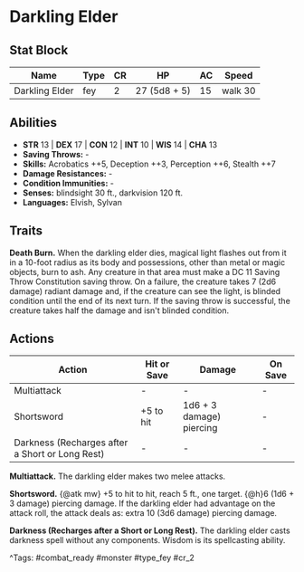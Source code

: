 # Darkling Elder

## Stat Block

| Name | Type | CR | HP | AC | Speed |
|------|------|----|----|----|-------|
| Darkling Elder | fey | 2 | 27 (5d8 + 5) | 15 | walk 30 |

## Abilities

- **STR** 13 | **DEX** 17 | **CON** 12 | **INT** 10 | **WIS** 14 | **CHA** 13
- **Saving Throws:** -  
- **Skills:** Acrobatics ++5, Deception ++3, Perception ++6, Stealth ++7  
- **Damage Resistances:** -  
- **Condition Immunities:** -  
- **Senses:** blindsight 30 ft., darkvision 120 ft.  
- **Languages:** Elvish, Sylvan

## Traits

**Death Burn.** When the darkling elder dies, magical light flashes out from it in a 10-foot radius as its body and possessions, other than metal or magic objects, burn to ash. Any creature in that area must make a DC 11 Saving Throw Constitution saving throw. On a failure, the creature takes 7 (2d6 damage) radiant damage and, if the creature can see the light, is blinded condition until the end of its next turn. If the saving throw is successful, the creature takes half the damage and isn't blinded condition.


## Actions

| Action | Hit or Save | Damage | On Save |
|--------|--------------|--------|----------|
| Multiattack | - | - | - |
| Shortsword | +5 to hit | 1d6 + 3 damage) piercing | - |
| Darkness (Recharges after a Short or Long Rest) | - | - | - |

**Multiattack.** The darkling elder makes two melee attacks.

**Shortsword.** {@atk mw} +5 to hit to hit, reach 5 ft., one target. {@h}6 (1d6 + 3 damage) piercing damage. If the darkling elder had advantage on the attack roll, the attack deals as: extra 10 (3d6 damage) piercing damage.

**Darkness (Recharges after a Short or Long Rest).** The darkling elder casts darkness spell without any components. Wisdom is its spellcasting ability.


^Tags: #combat_ready #monster #type_fey #cr_2